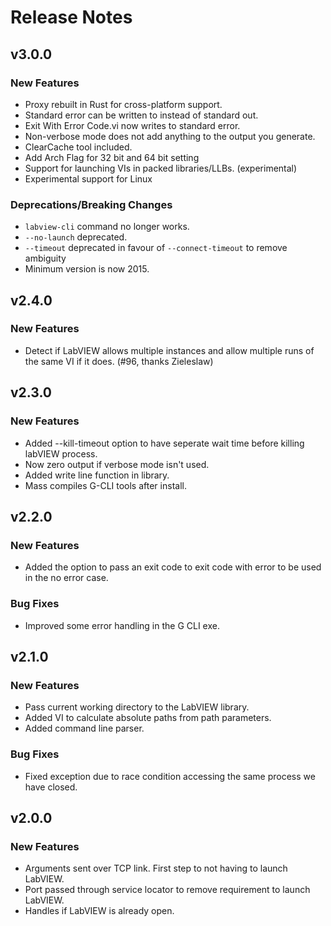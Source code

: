 # Release Notes

## v3.0.0

### New Features

* Proxy rebuilt in Rust for cross-platform support.
* Standard error can be written to instead of standard out.
* Exit With Error Code.vi now writes to standard error.
* Non-verbose mode does not add anything to the output you generate.
* ClearCache tool included.
* Add Arch Flag for 32 bit and 64 bit setting
* Support for launching VIs in packed libraries/LLBs. (experimental)
* Experimental support for Linux

### Deprecations/Breaking Changes

* `labview-cli` command no longer works.
*  `--no-launch` deprecated.
* `--timeout` deprecated in favour of `--connect-timeout` to remove ambiguity
* Minimum version is now 2015.


## v2.4.0

### New Features

* Detect if LabVIEW allows multiple instances and allow multiple runs of the same VI if it does. (#96, thanks Zieleslaw)

## v2.3.0

### New Features

* Added --kill-timeout option to have seperate wait time before killing labVIEW process.
* Now zero output if verbose mode isn't used.
* Added write line function in library.
* Mass compiles G-CLI tools after install.

## v2.2.0

### New Features

* Added the option to pass an exit code to exit code with error to be used in the no error case.

### Bug Fixes

* Improved some error handling in the G CLI exe.

## v2.1.0

### New Features

* Pass current working directory to the LabVIEW library.
* Added VI to calculate absolute paths from path parameters.
* Added command line parser.

### Bug Fixes

* Fixed exception due to race condition accessing the same process we have closed.

## v2.0.0

### New Features

* Arguments sent over TCP link. First step to not having to launch LabVIEW.
* Port passed through service locator to remove requirement to launch LabVIEW.
* Handles if LabVIEW is already open.